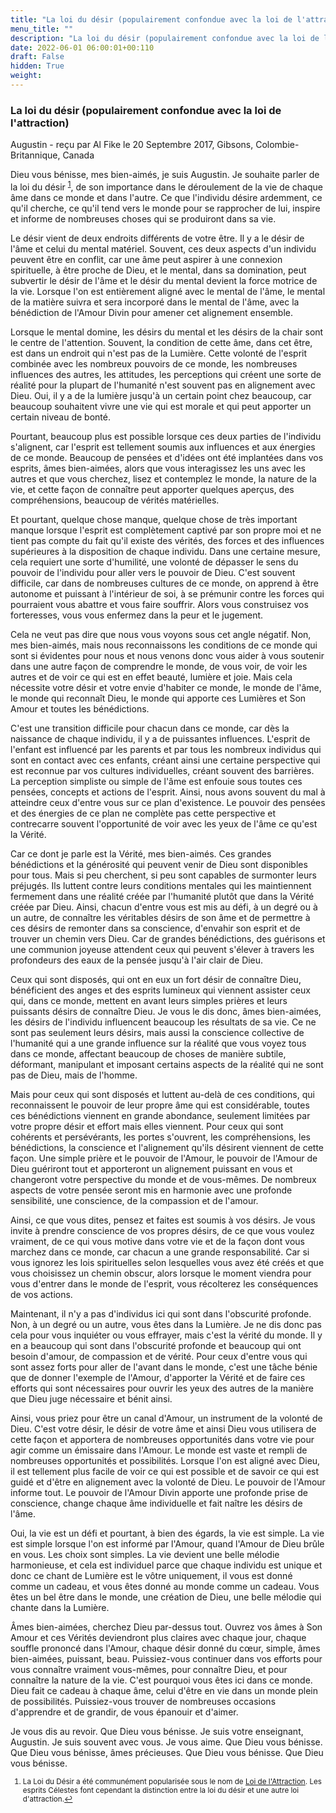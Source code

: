 ```yaml
---
title: "La loi du désir (populairement confondue avec la loi de l'attraction)"
menu_title: ""
description: "La loi du désir (populairement confondue avec la loi de l'attraction)"
date: 2022-06-01 06:00:01+00:110
draft: False
hidden: True
weight:
---
```

### La loi du désir (populairement confondue avec la loi de l'attraction)

Augustin - reçu par Al Fike le 20 Septembre 2017, Gibsons, Colombie-Britannique, Canada

Dieu vous bénisse, mes bien-aimés, je suis Augustin. Je souhaite parler de la loi du désir <sup id="a1">[1](#f1)</sup>, de son importance dans le déroulement de la vie de chaque âme dans ce monde et dans l'autre. Ce que l'individu désire ardemment, ce qu'il cherche, ce qu'il tend vers le monde pour se rapprocher de lui, inspire et informe de nombreuses choses qui se produiront dans sa vie.

Le désir vient de deux endroits différents de votre être. Il y a le désir de l'âme et celui du mental matériel. Souvent, ces deux aspects d'un individu peuvent être en conflit, car une âme peut aspirer à une connexion spirituelle, à être proche de Dieu, et le mental, dans sa domination, peut subvertir le désir de l'âme et le désir du mental devient la force motrice de la vie. Lorsque l'on est entièrement aligné avec le mental de l'âme, le mental de la matière suivra et sera incorporé dans le mental de l'âme, avec la bénédiction de l'Amour Divin pour amener cet alignement ensemble.

Lorsque le mental domine, les désirs du mental et les désirs de la chair sont le centre de l'attention. Souvent, la condition de cette âme, dans cet être, est dans un endroit qui n'est pas de la Lumière. Cette volonté de l'esprit combinée avec les nombreux pouvoirs de ce monde, les nombreuses influences des autres, les attitudes, les perceptions qui créent une sorte de réalité pour la plupart de l'humanité n'est souvent pas en alignement avec Dieu. Oui, il y a de la lumière jusqu'à un certain point chez beaucoup, car beaucoup souhaitent vivre une vie qui est morale et qui peut apporter un certain niveau de bonté. 

Pourtant, beaucoup plus est possible lorsque ces deux parties de l'individu s'alignent, car l'esprit est tellement soumis aux influences et aux énergies de ce monde. Beaucoup de pensées et d'idées ont été implantées dans vos esprits, âmes bien-aimées, alors que vous interagissez les uns avec les autres et que vous cherchez, lisez et contemplez le monde, la nature de la vie, et cette façon de connaître peut apporter quelques aperçus, des compréhensions, beaucoup de vérités matérielles.

Et pourtant, quelque chose manque, quelque chose de très important manque lorsque l'esprit est complètement captivé par son propre moi et ne tient pas compte du fait qu'il existe des vérités, des forces et des influences supérieures à la disposition de chaque individu. Dans une certaine mesure, cela requiert une sorte d'humilité, une volonté de dépasser le sens du pouvoir de l'individu pour aller vers le pouvoir de Dieu. C'est souvent difficile, car dans de nombreuses cultures de ce monde, on apprend à être autonome et puissant à l'intérieur de soi, à se prémunir contre les forces qui pourraient vous abattre et vous faire souffrir. Alors vous construisez vos forteresses, vous vous enfermez dans la peur et le jugement.

Cela ne veut pas dire que nous vous voyons sous cet angle négatif. Non, mes bien-aimés, mais nous reconnaissons les conditions de ce monde qui sont si évidentes pour nous et nous venons donc vous aider à vous soutenir dans une autre façon de comprendre le monde, de vous voir, de voir les autres et de voir ce qui est en effet beauté, lumière et joie. Mais cela nécessite votre désir et votre envie d'habiter ce monde, le monde de l'âme, le monde qui reconnaît Dieu, le monde qui apporte ces Lumières et Son Amour et toutes les bénédictions.

C'est une transition difficile pour chacun dans ce monde, car dès la naissance de chaque individu, il y a de puissantes influences. L'esprit de l'enfant est influencé par les parents et par tous les nombreux individus qui sont en contact avec ces enfants, créant ainsi une certaine perspective qui est reconnue par vos cultures individuelles, créant souvent des barrières. La perception simpliste ou simple de l'âme est enfouie sous toutes ces pensées, concepts et actions de l'esprit. Ainsi, nous avons souvent du mal à atteindre ceux d'entre vous sur ce plan d'existence. Le pouvoir des pensées et des énergies de ce plan ne complète pas cette perspective et contrecarre souvent l'opportunité de voir avec les yeux de l'âme ce qu'est la Vérité.

Car ce dont je parle est la Vérité, mes bien-aimés. Ces grandes bénédictions et la générosité qui peuvent venir de Dieu sont disponibles pour tous. Mais si peu cherchent, si peu sont capables de surmonter leurs préjugés. Ils luttent contre leurs conditions mentales qui les maintiennent fermement dans une réalité créée par l'humanité plutôt que dans la Vérité créée par Dieu. Ainsi, chacun d'entre vous est mis au défi, à un degré ou à un autre, de connaître les véritables désirs de son âme et de permettre à ces désirs de remonter dans sa conscience, d'envahir son esprit et de trouver un chemin vers Dieu. Car de grandes bénédictions, des guérisons et une communion joyeuse attendent ceux qui peuvent s'élever à travers les profondeurs des eaux de la pensée jusqu'à l'air clair de Dieu.

Ceux qui sont disposés, qui ont en eux un fort désir de connaître Dieu, bénéficient des anges et des esprits lumineux qui viennent assister ceux qui, dans ce monde, mettent en avant leurs simples prières et leurs puissants désirs de connaître Dieu. Je vous le dis donc, âmes bien-aimées, les désirs de l'individu influencent beaucoup les résultats de sa vie. Ce ne sont pas seulement leurs désirs, mais aussi la conscience collective de l'humanité qui a une grande influence sur la réalité que vous voyez tous dans ce monde, affectant beaucoup de choses de manière subtile, déformant, manipulant et imposant certains aspects de la réalité qui ne sont pas de Dieu, mais de l'homme.

Mais pour ceux qui sont disposés et luttent au-delà de ces conditions, qui reconnaissent le pouvoir de leur propre âme qui est considérable, toutes ces bénédictions viennent en grande abondance, seulement limitées par votre propre désir et effort mais elles viennent. Pour ceux qui sont cohérents et persévérants, les portes s'ouvrent, les compréhensions, les bénédictions, la conscience et l'alignement qu'ils désirent viennent de cette façon. Une simple prière et le pouvoir de l'Amour, le pouvoir de l'Amour de Dieu guériront tout et apporteront un alignement puissant en vous et changeront votre perspective du monde et de vous-mêmes. De nombreux aspects de votre pensée seront mis en harmonie avec une profonde sensibilité, une conscience, de la compassion et de l'amour.

Ainsi, ce que vous dites, pensez et faites est soumis à vos désirs. Je vous invite à prendre conscience de vos propres désirs, de ce que vous voulez vraiment, de ce qui vous motive dans votre vie et de la façon dont vous marchez dans ce monde, car chacun a une grande responsabilité. Car si vous ignorez les lois spirituelles selon lesquelles vous avez été créés et que vous choisissez un chemin obscur, alors lorsque le moment viendra pour vous d'entrer dans le monde de l'esprit, vous récolterez les conséquences de vos actions.

Maintenant, il n'y a pas d'individus ici qui sont dans l'obscurité profonde. Non, à un degré ou un autre, vous êtes dans la Lumière. Je ne dis donc pas cela pour vous inquiéter ou vous effrayer, mais c'est la vérité du monde. Il y en a beaucoup qui sont dans l'obscurité profonde et beaucoup qui ont besoin d'amour, de compassion et de vérité. Pour ceux d'entre vous qui sont assez forts pour aller de l'avant dans le monde, c'est une tâche bénie que de donner l'exemple de l'Amour, d'apporter la Vérité et de faire ces efforts qui sont nécessaires pour ouvrir les yeux des autres de la manière que Dieu juge nécessaire et bénit ainsi.

Ainsi, vous priez pour être un canal d'Amour, un instrument de la volonté de Dieu. C'est votre désir, le désir de votre âme et ainsi Dieu vous utilisera de cette façon et apportera de nombreuses opportunités dans votre vie pour agir comme un émissaire dans l'Amour. Le monde est vaste et rempli de nombreuses opportunités et possibilités. Lorsque l'on est aligné avec Dieu, il est tellement plus facile de voir ce qui est possible et de savoir ce qui est guidé et d'être en alignement avec la volonté de Dieu. Le pouvoir de l'Amour informe tout. Le pouvoir de l'Amour Divin apporte une profonde prise de conscience, change chaque âme individuelle et fait naître les désirs de l'âme.

Oui, la vie est un défi et pourtant, à bien des égards, la vie est simple. La vie est simple lorsque l'on est informé par l'Amour, quand l'Amour de Dieu brûle en vous. Les choix sont simples. La vie devient une belle mélodie harmonieuse, et cela est individuel parce que chaque individu est unique et donc ce chant de Lumière est le vôtre uniquement, il vous est donné comme un cadeau, et vous êtes donné au monde comme un cadeau. Vous êtes un bel être dans le monde, une création de Dieu, une belle mélodie qui chante dans la Lumière.

Âmes bien-aimées, cherchez Dieu par-dessus tout. Ouvrez vos âmes à Son Amour et ces Vérités deviendront plus claires avec chaque jour, chaque souffle prononcé dans l'Amour, chaque désir donné du cœur, simple, âmes bien-aimées, puissant, beau. Puissiez-vous continuer dans vos efforts pour vous connaître vraiment vous-mêmes, pour connaître Dieu, et pour connaître la nature de la vie. C'est pourquoi vous êtes ici dans ce monde. Dieu fait ce cadeau à chaque âme, celui d'être en vie dans un monde plein de possibilités. Puissiez-vous trouver de nombreuses occasions d'apprendre et de grandir, de vous épanouir et d'aimer.

Je vous dis au revoir. Que Dieu vous bénisse. Je suis votre enseignant, Augustin. Je suis souvent avec vous. Je vous aime. Que Dieu vous bénisse. Que Dieu vous bénisse, âmes précieuses. Que Dieu vous bénisse. Que Dieu vous bénisse.
<small>

1. <large id="f1"> La Loi du Désir a été communément popularisée sous le nom de [Loi de l'Attraction](/10-fr-spiritual-subjects/10-1-fr-spiritual-laws/10-1-1-fr-the-law-of-attraction/). Les esprits Célestes font cependant la distinction entre la loi du désir et une autre loi d'attraction.[↩](#a1)
